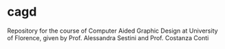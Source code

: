 cagd
====

Repository for the course of Computer Aided Graphic Design at University of Florence, given by Prof. Alessandra Sestini and Prof. Costanza Conti
